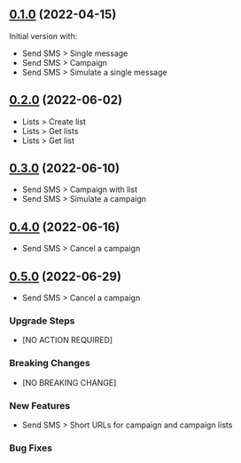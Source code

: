 ## [0.1.0](https://github.com/kisscool62/io.nagurea.smsupsdk/compare/2bda7c584bd4d05b37b68d911ae9a03e21509e68...v0.1.0) (2022-04-15)

Initial version with:
* Send SMS > Single message
* Send SMS > Campaign
* Send SMS > Simulate a single message

## [0.2.0](https://github.com/kisscool62/io.nagurea.smsupsdk/compare/v0.1.0...v0.2.0) (2022-06-02)

* Lists > Create list
* Lists > Get lists
* Lists > Get list

## [0.3.0](https://github.com/kisscool62/io.nagurea.smsupsdk/compare/v0.2.0...v0.3.0) (2022-06-10)

* Send SMS > Campaign with list
* Send SMS > Simulate a campaign

## [0.4.0](https://github.com/kisscool62/io.nagurea.smsupsdk/compare/v0.3.0...v0.4.0) (2022-06-16)
* Send SMS > Cancel a campaign

## [0.5.0](https://github.com/kisscool62/io.nagurea.smsupsdk/compare/v0.4.0...v0.5.0) (2022-06-29)
* Send SMS > Cancel a campaign


### Upgrade Steps
* [NO ACTION REQUIRED]

### Breaking Changes
* [NO BREAKING CHANGE]

### New Features
* Send SMS > Short URLs for campaign and campaign lists

### Bug Fixes

 